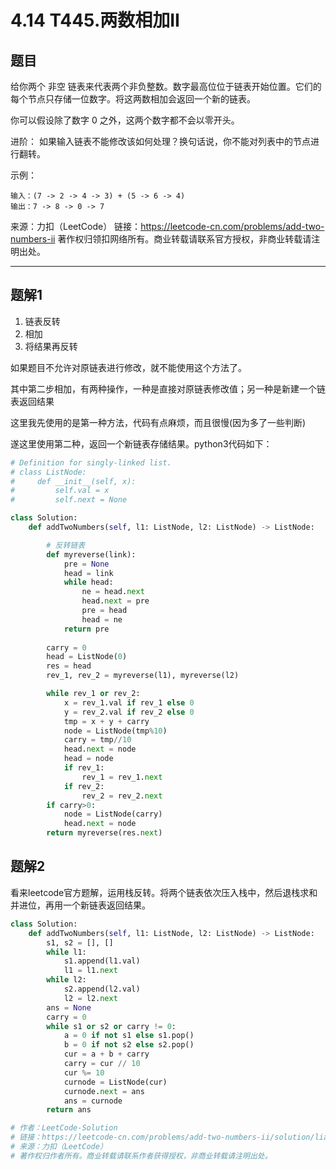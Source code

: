 # 4.14 T445.两数相加II

## 题目
给你两个 非空 链表来代表两个非负整数。数字最高位位于链表开始位置。它们的每个节点只存储一位数字。将这两数相加会返回一个新的链表。

你可以假设除了数字 0 之外，这两个数字都不会以零开头。

进阶：
如果输入链表不能修改该如何处理？换句话说，你不能对列表中的节点进行翻转。

示例：
```
输入：(7 -> 2 -> 4 -> 3) + (5 -> 6 -> 4)
输出：7 -> 8 -> 0 -> 7
```
来源：力扣（LeetCode）
链接：https://leetcode-cn.com/problems/add-two-numbers-ii
著作权归领扣网络所有。商业转载请联系官方授权，非商业转载请注明出处。

---

## 题解1
1. 链表反转
2. 相加
3. 将结果再反转

如果题目不允许对原链表进行修改，就不能使用这个方法了。

其中第二步相加，有两种操作，一种是直接对原链表修改值；另一种是新建一个链表返回结果

这里我先使用的是第一种方法，代码有点麻烦，而且很慢(因为多了一些判断)

遂这里使用第二种，返回一个新链表存储结果。python3代码如下：

```python
# Definition for singly-linked list.
# class ListNode:
#     def __init__(self, x):
#         self.val = x
#         self.next = None

class Solution:
    def addTwoNumbers(self, l1: ListNode, l2: ListNode) -> ListNode:

        # 反转链表
        def myreverse(link):
            pre = None
            head = link
            while head:
                ne = head.next
                head.next = pre
                pre = head
                head = ne
            return pre
        
        carry = 0
        head = ListNode(0)
        res = head
        rev_1, rev_2 = myreverse(l1), myreverse(l2)

        while rev_1 or rev_2:
            x = rev_1.val if rev_1 else 0
            y = rev_2.val if rev_2 else 0
            tmp = x + y + carry
            node = ListNode(tmp%10)
            carry = tmp//10
            head.next = node
            head = node
            if rev_1:
                rev_1 = rev_1.next
            if rev_2:
                rev_2 = rev_2.next
        if carry>0:
            node = ListNode(carry)
            head.next = node
        return myreverse(res.next)     
```


## 题解2
看来leetcode官方题解，运用栈反转。将两个链表依次压入栈中，然后退栈求和并进位，再用一个新链表返回结果。

```python
class Solution:
    def addTwoNumbers(self, l1: ListNode, l2: ListNode) -> ListNode:
        s1, s2 = [], []
        while l1:
            s1.append(l1.val)
            l1 = l1.next
        while l2:
            s2.append(l2.val)
            l2 = l2.next
        ans = None
        carry = 0
        while s1 or s2 or carry != 0:
            a = 0 if not s1 else s1.pop()
            b = 0 if not s2 else s2.pop()
            cur = a + b + carry
            carry = cur // 10
            cur %= 10
            curnode = ListNode(cur)
            curnode.next = ans
            ans = curnode
        return ans

# 作者：LeetCode-Solution
# 链接：https://leetcode-cn.com/problems/add-two-numbers-ii/solution/liang-shu-xiang-jia-ii-by-leetcode-solution/
# 来源：力扣（LeetCode）
# 著作权归作者所有。商业转载请联系作者获得授权，非商业转载请注明出处。
```

